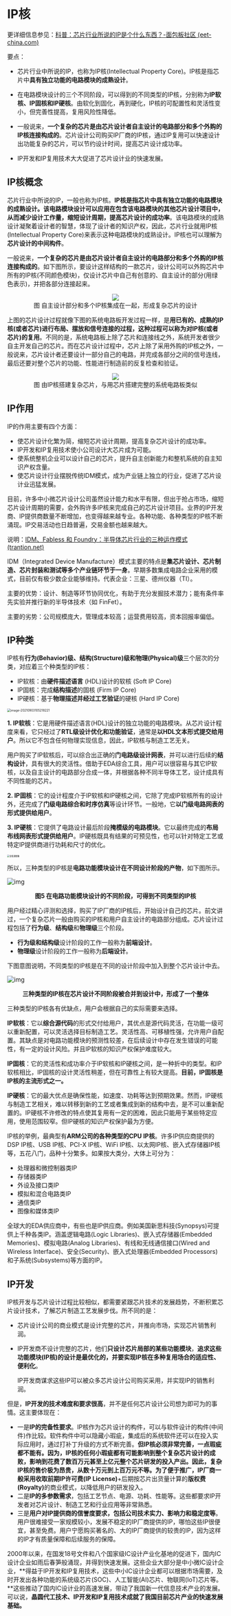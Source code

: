 # IP核

更详细信息参见：[科普：芯片行业所说的IP是个什么东西？-面包板社区 (eet-china.com)](https://www.eet-china.com/mp/a61226.html)

要点：

- 芯片行业中所说的IP，也称为IP核(Intellectual Property Core)。IP核是指芯片中**具有独立功能的电路模块的成熟设计**。

- 在电路模块设计的三个不同阶段，可以得到的不同类型的IP核，分别称为**IP软核、IP固核和IP硬核**。由软化到固化，再到硬化，IP核的可配置性和灵活性变小，但完善性提高，复用风险性降低。

- 一般说来，**一个复杂的芯片是由芯片设计者自主设计的电路部分和多个外购的IP核连接构成的**。芯片设计公司购买IP厂商的IP核，通过IP复用可以快速设计出功能复杂的芯片，可以节约设计时间，提高芯片设计成功率。

- IP开发和IP复用技术大大促进了芯片设计业的快速发展。

  

## IP核概念

芯片行业中所说的IP，一般也称为IP核。**IP核是指芯片中具有独立功能的电路模块的成熟设计。**该电路模块设计可以应用在包含该电路模块的其他芯片设计项目中，从而**减少设计工作量，缩短设计周期，提高芯片设计的成功率**。该电路模块的成熟设计凝聚着设计者的智慧，体现了设计者的知识产权，因此，芯片行业就用IP核 (Intellectual Property Core)来表示这种电路模块的成熟设计。IP核也可以理解为**芯片设计的中间构件**。

一般说来，**一个复杂的芯片是由芯片设计者自主设计的电路部分和多个外购的IP核连接构成的**。如下图所示，要设计这样结构的一款芯片，设计公司可以外购芯片中所有的IP核(不同颜色模块)，仅设计芯片中自己有创意的、自主设计的部分(用绿色表示)，并把各部分连接起来。

<figure align="center"><img src="https://i.loli.net/2021/08/25/6mvfD1IEKt3pea7.jpg"></img><figcaption>图 自主设计部分和多个IP核集成在一起，形成复杂芯片的设计</figcaption></figure>

上图的芯片设计过程就像下图的系统电路板开发过程一样，是**用已有的、成熟的IP核(或者芯片)进行布局、摆放和信号连接的过程，这种过程可以称为对IP核(或者芯片)的复用**。不同的是，系统电路板上除了芯片和连接线之外，系统开发者很少自主开发自己的芯片。而在芯片设计过程中，芯片上除了采用外购的IP核之外，一般说来，芯片设计者还要设计一部分自己的电路，并完成各部分之间的信号连线，最后还要对整个芯片的功能、性能进行制造前的反复检查和验证。

<figure align="center"><img src="https://i.loli.net/2021/08/25/28hma3FpedfP6bI.jpg"></img><figcaption>图 由IP核搭建复杂芯片，与用芯片搭建完整的系统电路板类似</figcaption></figure>

## IP作用

IP的作用主要有四个方面：

* 使芯片设计化繁为简，缩短芯片设计周期，提高复杂芯片设计的成功率。
* IP开发和IP复用技术使小公司设计大芯片成为可能。
* 使系统整机企业可以设计自己的芯片，提升自主创新能力和整机系统的自主知识产权含量。
* 使芯片设计行业摆脱传统IDM模式，成为产业链上独立的行业，促进了芯片设计业迅猛发展。

目前，许多中小微芯片设计公司虽然设计能力和水平有限，但出于抢占市场，缩短芯片设计周期的需要，会外购许多IP核来完成自己的芯片设计项目。业界的IP开发商、IP提供商数量不断增加，也变得越来越专业。各种功能、各种类型的IP核不断涌现。IP交易活动也日趋普遍，交易金额也越来越大。

说明：[IDM、Fabless 和 Foundry：半导体芯片行业的三种运作模式 (trantion.net)](https://www.trantion.net/h-nd-245.html)

IDM（Integrated Device Manufacture）模式主要的特点是**集芯片设计、芯片制造、芯片封装和测试等多个产业链环节于一身**。早期多数集成电路企业采用的模式，目前仅有极少数企业能够维持。代表企业：三星、德州仪器（TI）。

 主要的优势：设计、制造等环节协同优化，有助于充分发掘技术潜力；能有条件率先实验并推行新的半导体技术（如 FinFet）。

主要的劣势：公司规模庞大，管理成本较高；运营费用较高，资本回报率偏低。



## IP种类

IP核有**行为(Behavior)级、结构(Structure)级和物理(Physical)级**三个层次的分类，对应着三个种类型的IP核：

* IP软核：由**硬件描述语言** (HDL)设计的软核 (Soft IP Core)
* IP固核：完成**结构描述**的固核 (Firm IP Core)
* IP硬核：基于**物理描述并经过工艺验证**的硬核 (Hard IP Core)

<img src="https://i.loli.net/2021/09/03/JyplhtPWO8xKCf9.png" alt="image-20210903105218221" style="zoom:50%;" />

**1. IP软核**：它是用硬件描述语言(HDL)设计的独立功能的电路模块。从芯片设计程度来看，它只经过了**RTL级设计优化和功能验证**，通常是**以HDL文本形式提交给用户**。所以它不包含任何物理实现信息，因此，IP软核与制造工艺无关。

用户购买了IP软核后，可以综合出正确的**门电路级设计网表**，并可以进行后续的**结构设计**，具有很大的灵活性。借助于EDA综合工具，用户可以很容易与其它IP软核，以及自主设计的电路部分合成一体，并根据各种不同半导体工艺，设计成具有不同性能的芯片。

**2. IP固核**：它的设计程度介于IP软核和IP硬核之间，它除了完成IP软核所有的设计外，还完成了**门级电路综合和时序仿真**等设计环节。一般地，它**以门级电路网表的形式提供给用户**。

**3. IP硬核**：它提供了电路设计最后阶段**掩模级的电路模块**。它以最终完成的**布局布线网表形式提供给用户**。IP硬核既具有结果的可预见性，也可以针对特定工艺或特定IP提供商进行功耗和尺寸的优化。

<img src="https://i.loli.net/2021/09/03/Zzq2SCbdAH57OGQ.png" alt="查看源图像" style="zoom: 33%;" />

所以，三种类型的IP核是**电路功能模块设计在不同设计阶段的产物**，如下图所示。

![img](https://i.loli.net/2021/09/02/4JQeGz8hD7WEwBZ.jpg)

<center><b>图5 在电路功能模块设计的不同阶段，可得到不同类型的IP核</b></center>

用户经过精心评测和选择，购买了IP厂商的IP核后，开始设计自己的芯片。前文讲过，一个复杂芯片一般由购买的IP核和用户自主设计的电路部分组成。芯片设计过程包括了**行为级**、**结构级**和**物理级**三个阶段。

* **行为级和结构级**设计阶段的工作一般称为**前端设计**。
* **物理级**设计阶段的工作一般称为**后端设计**。

下图意图说明，不同类型的IP核是在不同的设计阶段中加入到整个芯片设计中去。

![img](https://i.loli.net/2021/09/02/DkL2KmOxT57JijX.jpg)

<center><b>三种类型的IP核在芯片设计不同阶段被合并到设计中，形成了一个整体</b></center>



三种类型的IP核各有优缺点，用户会根据自己的实际需要来选择。

**IP软核**：它以**综合源代码**的形式交付给用户，其优点是源代码灵活，在功能一级可以重新配置，可以灵活选择目标制造工艺。灵活性高、可移植性强，允许用户自配置。其缺点是对电路功能模块的预测性较差，在后续设计中存在发生错误的可能性，有一定的设计风险。并且IP软核的知识产权保护难度较大。

**IP固核**：它的灵活性和成功率介于IP软核和IP硬核之间，是一种折中的类型。和IP软核相比，IP固核的设计灵活性稍差，但在可靠性上有较大提高。**目前，IP固核是IP核的主流形式之一。**

**IP硬核**：它的最大优点是确保性能，如速度、功耗等达到预期效果。然而，IP硬核与制造工艺相关，难以转移到新的工艺或者集成到新的结构中去，是不可以重新配置的。IP硬核不许修改的特点使其复用有一定的困难，因此只能用于某些特定应用，使用范围较窄。但IP硬核的知识产权保护最为方便。



IP核的举例，最典型有**ARM公司的各种类型的CPU IP核**。许多IP供应商提供的DSP IP核、USB IP核、PCI-X IP核、WiFi IP核、以太网IP核、嵌入式存储器IP核等，五花八门，品种十分繁多。如果按大类分，大体上可分为：

* 处理器和微控制器类IP
* 存储器类IP
* 外设及接口类IP
* 模拟和混合电路类IP
* 通信类IP
* 图像和媒体类IP

全球大的EDA供应商中，有些也是IP供应商。例如美国新思科技(Synopsys)可提供上千种各类IP。涵盖逻辑电路(Logic Libraries)、嵌入式存储器(Embedded Memories)、模拟电路(Analog Libraries)、有线和无线通信接口(Wired and Wireless Interface)、安全(Security)、嵌入式处理器(Embedded Processors) 和子系统(Subsystems)等方面的IP。



## IP开发

IP核开发与芯片设计过程比较相似，都需要紧跟芯片技术的发展趋势，不断积累芯片设计技术，了解芯片制造工艺发展步伐。所不同的是：

* 芯片设计公司的商业模式是设计完整的芯片，并推向市场，实现芯片销售利润。

* IP开发商不设计完整的芯片，他们**只设计芯片局部的某些功能模块**，**追求这些功能模块(IP核)的设计是最优化的，并要实现IP核在多种复用场合的适应性、便利化**。

  IP开发商谋求这些IP可以被众多芯片设计公司购买采用，并实现IP的销售利润。

但是，**IP开发的技术难度和要求很高**，并不是任何芯片设计公司想为即可为的事情。这主要体现在：

* 一是**IP的完备性要求**。IP核作为芯片设计的构件，可以与软件设计的构件(中间件)作比较。软件构件中可以隐藏小瑕疵，集成后的系统软件还可以在投入实际应用时，通过打补丁升级的方式不断完善。**但IP核必须非常完善，一点瑕疵都不能有。**因为，IP核的任何小瑕疵都有可能影响到整个复杂芯片设计的成败，影响到花费了数百万元甚至上亿元整个芯片研发的投入产出。因此，复杂IP核的售价极为昂贵，从数十万元到上百万元不等。为了便于推广，IP厂商一般采用收取前期**IP许可费(IP License)**+后期按芯片出货量计算的<b>版权费(Royalty)</b>的商业模式，以降低用户的研发投入。
* 二是**IP的多参数需求**，包括工艺节点、电源、功耗、性能等。这些都要求IP开发者对芯片设计、制造工艺和行业应用等非常熟悉。
* 三是**用户对IP提供商的信誉度要求，包括公司技术实力、影响力和稳定度等**。用户很难接受一家规模较小，发展不稳定的IP厂商提供的IP，哪怕这些IP很便宜，甚至免费。用户宁愿购买著名的、大的IP厂商提供的较贵的IP，因为这样的IP才有质量保障和后续服务的保障。

2000年以来，在国发18号文件和八个国家级IC设计产业化基地的促进下，国内IC设计企业如雨后春笋般涌现，并得到快速发展。这些企业大部分是中小微IC设计企业，**得益于IP开发和IP复用技术，这些中小IC设计企业都可以根据市场需要，及时开发出各种功能的系统级芯片(SOC)、人工智能(AI)芯片、物联网(IoT)芯片等。**这些推动了国内IC设计业的高速发展，带动了我国新一代信息技术产业的发展。可以说，**晶圆代工技术、IP开发和IP复用技术成就了我国目前芯片产业的快速发展基础。**

 

